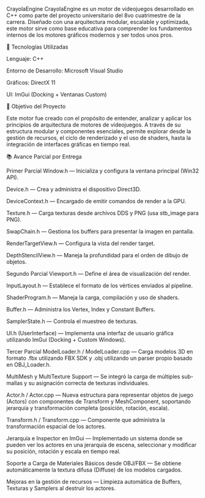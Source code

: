 CrayolaEngine
CrayolaEngine es un motor de videojuegos desarrollado en C++ como parte del proyecto universitario del 8vo cuatrimestre de la carrera. Diseñado con una arquitectura modular, escalable y optimizada, este motor sirve como base educativa para comprender los fundamentos internos de los motores gráficos modernos y ser todos unos pros.

🚀 Tecnologías Utilizadas

Lenguaje: C++

Entorno de Desarrollo: Microsoft Visual Studio

Gráficos: DirectX 11

UI: ImGui (Docking + Ventanas Custom)

🎯 Objetivo del Proyecto

Este motor fue creado con el propósito de entender, analizar y aplicar los principios de arquitectura de motores de videojuegos. A través de su estructura modular y componentes esenciales, permite explorar desde la gestión de recursos, el ciclo de renderizado y el uso de shaders, hasta la integración de interfaces gráficas en tiempo real.

📚 Avance Parcial por Entrega

Primer Parcial
Window.h — Inicializa y configura la ventana principal (Win32 API).

Device.h — Crea y administra el dispositivo Direct3D.

DeviceContext.h — Encargado de emitir comandos de render a la GPU.

Texture.h — Carga texturas desde archivos DDS y PNG (usa stb_image para PNG).

SwapChain.h — Gestiona los buffers para presentar la imagen en pantalla.

RenderTargetView.h — Configura la vista del render target.

DepthStencilView.h — Maneja la profundidad para el orden de dibujo de objetos.

Segundo Parcial
Viewport.h — Define el área de visualización del render.

InputLayout.h — Establece el formato de los vértices enviados al pipeline.

ShaderProgram.h — Maneja la carga, compilación y uso de shaders.

Buffer.h — Administra los Vertex, Index y Constant Buffers.

SamplerState.h — Controla el muestreo de texturas.

UI.h (UserInterface) — Implementa una interfaz de usuario gráfica utilizando ImGui (Docking + Custom Windows).

Tercer Parcial
ModelLoader.h / ModelLoader.cpp — Carga modelos 3D en formato .fbx utilizando FBX SDK y .obj utilizando un parser propio basado en OBJ_Loader.h.

MultiMesh y MultiTexture Support — Se integró la carga de múltiples sub-mallas y su asignación correcta de texturas individuales.

Actor.h / Actor.cpp — Nueva estructura para representar objetos de juego (Actors) con componentes de Transform y MeshComponent, soportando jerarquía y transformación completa (posición, rotación, escala).

Transform.h / Transform.cpp — Componente que administra la transformación espacial de los actores.

Jerarquía e Inspector en ImGui — Implementado un sistema donde se pueden ver los actores en una jerarquía de escena, seleccionar y modificar su posición, rotación y escala en tiempo real.

Soporte a Carga de Materiales Básicos desde OBJ/FBX — Se obtiene automáticamente la textura difusa (Diffuse) de los modelos cargados.

Mejoras en la gestión de recursos — Limpieza automática de Buffers, Texturas y Samplers al destruir los actores.

